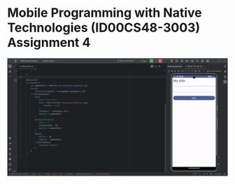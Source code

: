 # Mobile Programming with Native Technologies (ID00CS48-3003) Assignment 4
![image](https://github.com/ID00CS48-3003-Assignments/Assignment-4/blob/main/WalkthroughTheming/2.png)
